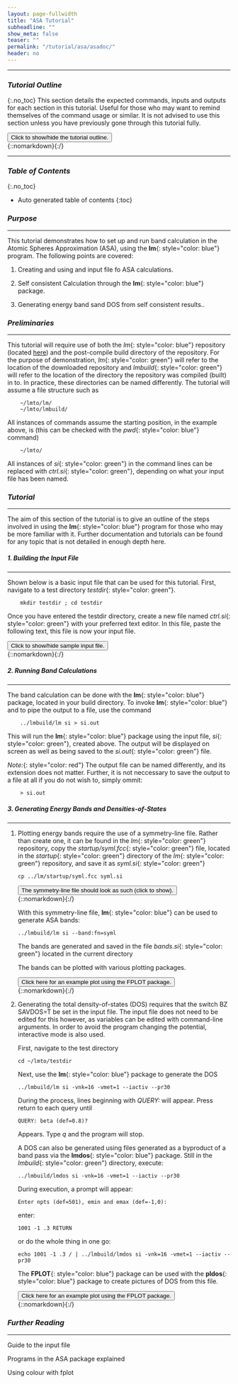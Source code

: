 ```yaml
---
layout: page-fullwidth
title: "ASA Tutorial"
subheadline: ""
show_meta: false
teaser: ""
permalink: "/tutorial/asa/asadoc/"
header: no
---
```

_____________________________________________________________

### _Tutorial Outline_
{:.no_toc}
This section details the expected commands, inputs and outputs for each section in this tutorial. Useful for those who may want to remind themselves of the command usage or similar. It is not advised to use this section unless you have previously gone through this tutorial fully.

<div onclick="elm = document.getElementById('tutOutline'); if(elm.style.display == 'none') elm.style.display = 'block'; else elm.style.display = 'none';"><button type="button" class="button tiny radius">Click to show/hide the tutorial outline.</button></div>
{::nomarkdown}<div style="display:none;margin:0px 25px 0px 25px;"id="tutOutline">{:/}

##### _Running Band Calculations_
{:.no_toc}
_____________________________________________________________

###### _Expected Input_
{:.no_toc}

<div onclick="elm = document.getElementById('sampIn'); if(elm.style.display == 'none') elm.style.display = 'block'; else elm.style.display = 'none';"><button type="button" class="button tiny radius">Click to show/hide sample input file.</button></div>
{::nomarkdown}<div style="display:none;margin:0px 25px 0px 25px;"id="sampIn">{:/}

~~~
VERS    LM:7 ASA:7

HEADER  Si in diamond lattice with empty spheres.

SYMGRP  i*r3(1,1,-1)::(1/4,1/4,1/4) r4x::(1/4,1/4,1/4)
IO      SHOW=F HELP=F VERBOS=31,35 WKP=F
HEADER [ The contents of HEADER reside within the category delimiters,
       ] so this line isn't part of it.
STR     RMAX=3.6
STR     RMAX[3.6]
OPTIONS NSPIN=1 ASA[ADNF=T TWOC=F CCOR=T]
% var a0=.5292 nk=3+1
BZ      NKABC={nk} {nk} {nk}  METAL=F DOSWT=T SAVDOS=F
        BZJOB=0
BZ      NKABC=4 4 4 METAL=F DOSWT=T SAVDOS=F
        BZJOB=0
STRUC   NBAS=4 NCLASS=2 NL=3
        ALAT=5.431/{a0} PLAT= 0 .5 .5   .5 0 .5   .5 .5 0
SITE    ATOM=SI   POS= 0 0 0
        ATOM=SI   POS= .25 .25 .25
        ATOM=ES   POS= .5 .5 .5
        ATOM=ES   POS= .75 .75 .75
SPEC    ATOM=SI   R/W=1  Z=14
ITER    MIX=B2,wc=3,b0 CONVC=1D-5 NIT=10
START
        BEGMOM=T (=T to begin with moments, =F to begin with band-structure)
        CNTROL=T (=T to use following to override disk; =F to ignore following)
          ATOM=SI  P=3.5 3.5 3.5    Q=1 0 0    2 0 0   0 0 0
          ATOM=ES  P=1.5 2.5 3.5    Q=.5 0 0  .5 0 0   0 0 0
~~~

{::nomarkdown}</div>{:/}

###### _Commands_
{:.no_toc}

        lm si > si.out

###### _Expected Output_
{:.no_toc}

<div onclick="elm = document.getElementById('sampOut'); if(elm.style.display == 'none') elm.style.display = 'block'; else elm.style.display = 'none';"><button type="button" class="button tiny radius">Click to show/hide sample output.</button></div>
{::nomarkdown}<div style="display:none;margin:0px 25px 0px 25px;"id="sampOut">{:/}

~~~
-----------------------  START LM (80000K)  -----------------------
 HEADER Example of an ASA input file : Si with empty spheres

 LM:       alat = 10.26266  nbas = 4  nspec = 2  vn 7.00(LM 7.0)  verb 40
 pot:      non-rel, XC:BH
 asa:      no-ccor
 bz:       nonmetal, tetra, invit

                Plat                                  Qlat
   0.000000   0.500000   0.500000       -1.000000   1.000000   1.000000
   0.500000   0.000000   0.500000        1.000000  -1.000000   1.000000
   0.500000   0.500000   0.000000        1.000000   1.000000  -1.000000
  Cell vol= 270.221506

 LATTC:  as= 2.000   tol=1.00E-08   alat=10.26266   awald= 0.309
         r1=  1.853   nkd=  87      q1=  5.557   nkg= 169



 SGROUP: 1 symmetry operations from 0 generators
 SYMLAT: Bravais system is cubic with 48 symmetry operations.
 SYMCRY: crystal invariant under 48 symmetry operations for tol=1e-5
 GROUPG: the following are sufficient to generate the space group:
         i*r3(1,1,-1):(1/4,1/4,1/4) r4x:(1/4,1/4,1/4)
         i*r3(1,1,-1)::(1/4,1/4,1/4) r4x::(1/4,1/4,1/4)
 MKSYM:  found 48 space group operations ... includes inversion



 BZMESH:  10 irreducible QP from 64 ( 4 4 4 )  shift= T T T

 GETZV:  8 valence electrons


ATOM=SI   Z=14  Qc=10  R=2.526526  Qv=0  a=0.025  nr=345
  Pl=  3.88    3.68    3.23   
  Ql=  2.0     2.0     0.0    

  iter     qint         drho          vh0          rho0          vsum     beta
    1   14.000000   1.294E+03       70.0159    0.6965E+02      -28.0339   0.30
   11   14.000000   1.654E-06       99.2087    0.1752E+04      -72.6492   1.00
 sum q=10.00  sum ec=  -314.62026  sum tc=   562.87677  rho(rmax) 0.00002


 sumev=    -0.749510    sumec =  -314.620256   vnucl =    99.208690
 rhovh=  -840.658769    zvnucl= -1388.921665   utot  = -1114.790217
 rhomu=   -52.879115    rhoeps=   -40.052057   dsumec=     0.000000
 ekin=    578.168118    tcore =   562.876765   etot  =  -576.674156

 v_rmax= -0.781612     etot= -576.674156
 thrpv=  0.000000      by l: 0.000000 0.000000 0.000000

PPAR:  SI        nl=3  nsp=1  ves=  0.00000000
 l     e_nu          C        +/-del     1/sqrt(p)      gam         alp
 0 -0.23502598 -0.63377280  0.17180167   3.2839071  0.39686110  0.39686110
 1 -0.13972901  0.32749621  0.13929006   4.4952336  0.09859067  0.09859067
 2 -0.26106325  1.77072559  0.15205563   6.9067924  0.05389837  0.05389837
ATOM=ES   Z=0  Qc=0  R=2.526526  Qv=0  a=0.025  nr=101
  Pl=  1.5     2.5     3.5    
  Ql=  0.0     0.0     0.0    

  iter     qint         drho          vh0          rho0          vsum     beta
    1    0.000000   0.000E+00        0.0000    0.0000E+00        0.0000   0.30
 sum q= 0.00  sum ec=     0.00000  sum tc=     0.00000  rho(rmax) 0.00000


 sumev=     0.000000    sumec =     0.000000   vnucl =     0.000000
 rhovh=     0.000000    zvnucl=     0.000000   utot  =     0.000000
 rhomu=     0.000000    rhoeps=     0.000000   dsumec=     0.000000
 ekin=      0.000000    tcore =     0.000000   etot  =     0.000000

 v_rmax= 0.000000      etot= 0.000000
 thrpv=  0.000000      by l: 0.000000 0.000000 0.000000

PPAR:  ES        nl=3  nsp=1  ves=  0.00000000
 l     e_nu          C        +/-del     1/sqrt(p)      gam         alp
 0  0.00000000  0.39164524  0.16318543   3.5894417  0.41666679  0.41666679
 1  0.67879277  1.56973836  0.17051064   5.8131934  0.10804853  0.10804853
 2  1.74980752  3.21787505  0.17686988   8.1206815  0.05381162  0.05381162



 Class        Qtot       Qbak       Vmad     Vh(Rmax)    V(Rmax)
 SI         0.000000   0.000000   0.000000   0.000000  -0.781612
 ES         0.000000   0.000000   0.000000   0.000000   0.000000
 Sum Q=0.000000  Emad=0.000000(0.000000)  Vmtz=-0.390806
 LM: it 0 of 7  ehk0=-1153.348312  pv=0  mmom=0  seref=0
 cpudel    ...   Time this iter:  time(s):  0.622    total:  0.622s

 Makidx:  hamiltonian dimensions Low, Int, High, Negl: 36 0 0 0
 kappa   Low   Int   High  L+I  L+I+H  Neglected
   -      36     0     0    36    36       0



 --- BNDASA : band pass (KKR-qout) ---
 subzi : nonmetal

 SECMAT : Combined Correction switched off
 SECMAT:  kpt 1 of 10, k=  0.12500  0.12500  0.12500
 -0.6575  0.0614  0.1465  0.1465  0.4046  0.4335  0.4335  0.5983  0.8312
  0.8312  0.9630  1.0922  1.2435  1.2435  1.5694  1.8434  1.8434  1.8442
  2.3320  2.3320  2.4308  2.4510  2.4510  3.1550  3.2716  3.2716  3.5809
  3.5809  3.8471  3.8809  3.8809  4.3119  4.3119  4.8949  5.0204  5.0204
 nev, nevmx, ldim=  4  4  36  ev(nev) = 0.14647  efmax = 2
 SECMAT:  kpt 2 of 10, k=  -0.12500  0.37500  0.37500
 -0.5816 -0.1486  0.0216  0.1172  0.4237  0.4941  0.4969  0.7190  0.7405
 SECMAT:  kpt 3 of 10, k=  -0.37500  0.62500  0.62500
 -0.4986 -0.2951  0.0225  0.0691  0.3834  0.4816  0.5330  0.7810  0.9097
 SECMAT:  kpt 4 of 10, k=  -0.62500  0.87500  0.87500
 -0.6183 -0.0521  0.0847  0.0893  0.3722  0.4958  0.5401  0.5975  0.8259
 SECMAT:  kpt 5 of 10, k=  0.12500  0.12500  0.62500
 -0.5423 -0.1744 -0.0013  0.0282  0.3168  0.4459  0.6583  0.6823  1.0422
 SECMAT:  kpt 6 of 10, k=  -0.12500  0.37500  0.87500
 -0.4235 -0.3132 -0.0939 -0.0195  0.3954  0.5249  0.6298  0.7863  0.8369
 SECMAT:  kpt 7 of 10, k=  -0.37500  0.62500  1.12500
 -0.5122 -0.2351 -0.0455  0.0470  0.4298  0.4866  0.6071  0.6546  0.9325
 SECMAT:  kpt 8 of 10, k=  0.12500  0.12500  1.12500
 -0.4351 -0.3061 -0.0514 -0.0024  0.2866  0.3636  0.8314  0.8402  0.9970
 SECMAT:  kpt 9 of 10, k=  0.37500  0.37500  0.37500
 -0.5500 -0.2389  0.0981  0.0981  0.3448  0.4824  0.4824  0.8423  0.9010
 SECMAT:  kpt 10 of 10, k=  0.12500  0.62500  0.62500
 -0.4625 -0.2909 -0.0906  0.0489  0.3644  0.6004  0.6391  0.7513  0.8276



 BZWTS : --- Non-metal sampling ---
 Fermi energy: 0.146467;  8 electrons;  Sum occ. bands: -1.417542
 VBmax = 0.146467  CBmin = 0.286584  gap = 0.140117 Ry = 1.90560 eV

 Saved Fermi level to weights file ... ef = 0.146467
 Sum Q=0.000000  Emad=0.109226(-0.673494)  Vmtz=-0.390806

 CLASS L    Q0         Q1         Q2         EB         POLD       PNU
   1   0  1.188849  -0.189964   0.061847
          1.188849   0.000000   0.031493  -0.159788   3.880000   3.839476
   1   1  1.907487   0.169038   0.059078
          1.907487   0.000000   0.044098   0.088618   3.680000   3.724829
   1   2  0.200534   0.039963   0.014467
          0.200534   0.000000   0.006503   0.199283   3.230000   3.271440
   2   0  0.263069  -0.063632   0.028858
          0.263069   0.000000   0.013466  -0.241884   1.500000   1.361023
   2   1  0.306621  -0.260522   0.235762
          0.306621   0.000000   0.014409  -0.849654   2.500000   2.222022
   2   2  0.133439  -0.246985   0.462171
          0.133439   0.000000   0.005020  -1.850924   3.500000   3.145933



 mixing: mode=A  beta=.8
 PQMIX:  read 0 iter from file mixm.  RMS DQ=2.16e-1
 AMIX: nmix=0 mmix=8  nelts=24  beta=0.8  tm=10  rmsdel=2.16e-1

 GETZV:  8 valence electrons


ATOM=SI   Z=14  Qc=10  R=2.526526  Qv=-0.562503  a=0.025  nr=345
   l        pl           q0           q1           q2      id       dl
   0    3.8475811    1.3510791    0.0000000    0.0251946   0   -1.9262810
   1    3.7158631    1.9259900    0.0000000    0.0352782   0   -0.8056126
   2    3.2631519    0.1604276    0.0000000    0.0052027   0    0.9205994

  iter     qint         drho          vh0          rho0          vsum     beta
    1   13.437497   6.480E+00       98.7259    0.1747E+04      -80.8326   0.30
    8   13.437497   4.354E-06       98.8611    0.1748E+04      -80.1365   1.00
 sum q=10.00  sum ec=  -317.33844  sum tc=   563.65931  rho(rmax) 0.00002


 sumev=    -0.930998    sumec =  -317.338436   vnucl =    98.861120
 rhovh=  -842.233783    zvnucl= -1384.055673   utot  = -1113.144728
 rhomu=   -52.099494    rhoeps=   -39.455809   dsumec=     0.000000
 ekin=    576.063843    tcore =   563.659310   etot  =  -576.536694

 v_rmax= -0.769198     etot= -576.536694
 thrpv=  1.174811      by l: 0.827224 0.510827 -0.163240

PPAR:  SI        nl=3  nsp=1  ves= -0.06213733
 l     e_nu          C        +/-del     1/sqrt(p)      gam         alp
 0 -0.52365500 -0.77762895  0.16205418   3.3518534  0.40171822  0.40171822
 1 -0.20953846  0.17315204  0.13323458   4.2363146  0.09619468  0.09619468
 2 -0.20898432  1.57023790  0.14075532   6.2560691  0.05157922  0.05157922
ATOM=ES   Z=0  Qc=0  R=2.526526  Qv=0.562503  a=0.025  nr=101
   l        pl           q0           q1           q2      id       dl
   0    1.3888187    0.2104550    0.0000000    0.0107731   0    0.3642198
   1    2.2776178    0.2452972    0.0000000    0.0115270   0    0.8399567
   2    3.2167461    0.1067512    0.0000000    0.0040161   0    1.2342669

  iter     qint         drho          vh0          rho0          vsum     beta
    1    0.562503   3.170E-01        0.1423    0.2573E-02        4.7528   0.30
    4    0.562503   2.895E-05        0.1352    0.2132E-02        4.6366   1.00
 sum q= 0.00  sum ec=     0.00000  sum tc=     0.00000  rho(rmax) 0.00000


 sumev=    -0.178402    sumec =     0.000000   vnucl =     0.135204
 rhovh=     0.031171    zvnucl=     0.000000   utot  =     0.015586
 rhomu=    -0.283683    rhoeps=    -0.218947   dsumec=     0.000000
 ekin=      0.074110    tcore =     0.000000   etot  =    -0.129252

 v_rmax= -0.558858     etot= -0.129252
 thrpv=  0.094828      by l: -0.078453 0.032230 0.141051

PPAR:  ES        nl=3  nsp=1  ves=  0.06213733
 l     e_nu          C        +/-del     1/sqrt(p)      gam         alp
 0 -0.54931447  0.06764268  0.18026647   4.2775985  0.42567702  0.42567702
 1 -0.27075651  1.27714910  0.19440128   7.3560283  0.11619785  0.11619785
 2  0.36133205  2.99573713  0.20789117  10.6571582  0.06083008  0.06083008

 Class        Qtot       Qbak       Vmad     Vh(Rmax)    V(Rmax)
 SI        -0.562503   0.000000   0.383141  -0.062137  -0.831335
 ES         0.562503   0.000000  -0.383141   0.062137  -0.496721
 Sum Q=0.000000  Emad=0.069905(-0.431036)  Vmtz=-0.664028


 SV:   1 2.159D-01 0.8000 3.015E-01   -1153.58509514 0.000000 L

   it  1  of  7    ehf=       0.000000   ehk=   -1153.585095
                rms dq=  0.215878        tol= 0.000100   more=T
i ehk=-1153.5850951
 cpudel    ...   Time this iter:  time(s):  0.128    total:  0.750s

 Makidx:  hamiltonian dimensions Low, Int, High, Negl: 36 0 0 0
 kappa   Low   Int   High  L+I  L+I+H  Neglected
   -      36     0     0    36    36       0

 --- BNDASA : band pass (KKR-qout) ---
 subzi : nonmetal

 SECMAT : Combined Correction switched off
 SECMAT:  kpt 1 of 10, k=  0.12500  0.12500  0.12500
 -0.8583 -0.1161 -0.0185 -0.0185  0.1864  0.2155  0.2155  0.4029  0.5968
  0.5968  0.7077  0.8179  0.9928  0.9928  1.3710  1.5548  1.5548  1.5644
  2.0897  2.0897  2.1756  2.2116  2.2116  2.9239  3.0352  3.0352  3.2596
  3.2596  3.5459  3.5775  3.5775  4.1184  4.1184  4.7129  4.8457  4.8457
 nev, nevmx, ldim=  4  4  36  ev(nev) = -0.01854  efmax = 2
 SECMAT:  kpt 2 of 10, k=  -0.12500  0.37500  0.37500
 -0.7797 -0.3386 -0.1713 -0.0515  0.2083  0.2695  0.2843  0.4942  0.4992
 SECMAT:  kpt 3 of 10, k=  -0.37500  0.62500  0.62500
 -0.6904 -0.4974 -0.1663 -0.1098  0.1589  0.2609  0.3077  0.5549  0.6724
 SECMAT:  kpt 4 of 10, k=  -0.62500  0.87500  0.87500
 -0.8180 -0.2345 -0.0949 -0.0895  0.1471  0.2862  0.3355  0.3602  0.6169
 SECMAT:  kpt 5 of 10, k=  0.12500  0.12500  0.62500
 -0.7394 -0.3565 -0.1972 -0.1579  0.0795  0.2018  0.4567  0.4788  0.8315
 SECMAT:  kpt 6 of 10, k=  -0.12500  0.37500  0.87500
 -0.6132 -0.5010 -0.3054 -0.2189  0.1628  0.3043  0.4091  0.5690  0.6314
 SECMAT:  kpt 7 of 10, k=  -0.37500  0.62500  1.12500
 -0.7069 -0.4255 -0.2472 -0.1397  0.2044  0.2646  0.3785  0.4480  0.7084
 SECMAT:  kpt 8 of 10, k=  0.12500  0.12500  1.12500
 -0.6278 -0.4928 -0.2548 -0.1909  0.0390  0.1262  0.6273  0.6313  0.7869
 SECMAT:  kpt 9 of 10, k=  0.37500  0.37500  0.37500
 -0.7459 -0.4383 -0.0749 -0.0749  0.1265  0.2545  0.2545  0.5887  0.6726
 SECMAT:  kpt 10 of 10, k=  0.12500  0.62500  0.62500
 -0.6532 -0.4843 -0.2992 -0.1333  0.1233  0.3993  0.4173  0.5311  0.6088

 BZWTS : --- Non-metal sampling ---
 Fermi energy: -0.018543;  8 electrons;  Sum occ. bands: -2.948759
 VBmax = -0.018543  CBmin = 0.038996  gap = 0.057539 Ry = 0.78253 eV

 Saved Fermi level to weights file ... ef = -0.018543
 Sum Q=0.000000  Emad=0.155955(-0.961623)  Vmtz=-0.664028



 LM: ehf=-1153.6346575  ehk=-1153.6129303  sumev=-2.9487595  delsev=-0.3726709

 CLASS L    Q0         Q1         Q2         EB         POLD       PNU
   1   0  1.170054  -0.066142   0.038573
          1.170054   0.000000   0.034834  -0.056529   3.847581   3.830095
   1   1  1.814474  -0.059721   0.048435
          1.814474   0.000000   0.046469  -0.032914   3.715863   3.698926
   1   2  0.175295  -0.006625   0.006216
          0.175295   0.000000   0.005966  -0.037796   3.263152   3.254543
   2   0  0.330302   0.037504   0.020676
          0.330302   0.000000   0.016417   0.113545   1.388819   1.450646
   2   1  0.368228  -0.029470   0.019483
          0.368228   0.000000   0.017124  -0.080031   2.277618   2.259306
   2   2  0.141648  -0.090427   0.063078
          0.141648   0.000000   0.005350  -0.638392   3.216746   3.156384

 mixing: mode=A  beta=.8
 PQMIX:  read 1 iter from file mixm.  RMS DQ=5.95e-2  last it=2.16e-1
 AMIX: nmix=1 mmix=8  nelts=24  beta=0.8  tm=10  rmsdel=5.95e-2
   tj:-0.23991

 GETZV:  8 valence electrons
ATOM=SI   Z=14  Qc=10  R=2.526526  Qv=-0.837936  a=0.025  nr=345
   l        pl           q0           q1           q2      id       dl
   0    3.8302365    1.1715145    0.0000000    0.0347558   0   -1.6937781
   1    3.6990624    1.8153742    0.0000000    0.0463788   0   -0.7220516
   2    3.2546126    0.1751748    0.0000000    0.0059597   0    0.9714299

  iter     qint         drho          vh0          rho0          vsum     beta
    1   13.162064   2.921E+00       98.6490    0.1747E+04      -83.9366   0.30
    8   13.162064   1.265E-06       98.7101    0.1747E+04      -83.6274   1.00
 sum q=10.00  sum ec=  -318.58311  sum tc=   564.01676  rho(rmax) 0.00002


 sumev=    -1.079402    sumec =  -318.583112   vnucl =    98.710106
 rhovh=  -843.020359    zvnucl= -1381.941488   utot  = -1112.480924
 rhomu=   -51.737739    rhoeps=   -39.178984   dsumec=     0.000000
 ekin=    575.095584    tcore =   564.016764   etot  =  -576.564324

 v_rmax= -0.760045     etot= -576.564324
 thrpv=  0.309649      by l: 0.396851 0.127162 -0.214364

PPAR:  SI        nl=3  nsp=1  ves= -0.09256323
 l     e_nu          C        +/-del     1/sqrt(p)      gam         alp
 0 -0.65182820 -0.84550295  0.15825256   3.3777134  0.40358604  0.40358604
 1 -0.30644162  0.10324313  0.13153495   4.2237907  0.09647863  0.09647863
 2 -0.29776260  1.50495121  0.13979945   6.2321726  0.05165035  0.05165035
ATOM=ES   Z=0  Qc=0  R=2.526526  Qv=0.837936  a=0.025  nr=101
   l        pl           q0           q1           q2      id       dl
   0    1.4501473    0.3293346    0.0000000    0.0163716   0    0.1579100
   1    2.2594536    0.3672356    0.0000000    0.0170792   0    0.9422978
   2    3.1568707    0.1413662    0.0000000    0.0053397   0    1.8621255

  iter     qint         drho          vh0          rho0          vsum     beta
    1    0.837936   1.244E-01        0.2077    0.3834E-02        6.9613   0.30
    4    0.837936   1.519E-05        0.2050    0.3678E-02        6.9155   1.00
 sum q= 0.00  sum ec=     0.00000  sum tc=     0.00000  rho(rmax) 0.00000


 sumev=    -0.392846    sumec =     0.000000   vnucl =     0.205029
 rhovh=     0.069095    zvnucl=     0.000000   utot  =     0.034548
 rhomu=    -0.475692    rhoeps=    -0.366862   dsumec=     0.000000
 ekin=      0.013751    tcore =     0.000000   etot  =    -0.318563

 v_rmax= -0.633614     etot= -0.318563
 thrpv=  0.013452      by l: -0.014143 0.019454 0.008140

PPAR:  ES        nl=3  nsp=1  ves=  0.09256323
 l     e_nu          C        +/-del     1/sqrt(p)      gam         alp
 0 -0.43629506  0.06895925  0.17917164   4.0973252  0.42280506  0.42280506
 1 -0.35857569  1.29245057  0.19899941   7.6309380  0.11726258  0.11726258
 2 -0.28235144  3.12755066  0.22811383  12.3677123  0.06406232  0.06406232

 Class        Qtot       Qbak       Vmad     Vh(Rmax)    V(Rmax)
 SI        -0.837936   0.000000   0.570748  -0.092563  -0.852609
 ES         0.837936   0.000000  -0.570748   0.092563  -0.541051
 Sum Q=0.000000  Emad=0.155124(-0.956501)  Vmtz=-0.696830
 SV:   2 5.947D-02 0.8000 1.095E-01   -1153.61293031 0.000000 A -0.240

   it  2  of  7    ehf=   -1153.634658   ehk=   -1153.612930
 From last iter    ehf=       0.000000   ehk=   -1153.585095
 diffe(q)=********** (0.059467)    tol= 0.000000 (0.000100)   more=T
i ehf=-1153.6346575 ehk=-1153.6129303
 cpudel    ...   Time this iter:  time(s):  0.128    total:  0.878s

 Makidx:  hamiltonian dimensions Low, Int, High, Negl: 36 0 0 0
 kappa   Low   Int   High  L+I  L+I+H  Neglected
   -      36     0     0    36    36       0

 --- BNDASA : band pass (KKR-qout) ---
 subzi : nonmetal

 SECMAT : Combined Correction switched off
 SECMAT:  kpt 1 of 10, k=  0.12500  0.12500  0.12500
 -0.9106 -0.1747 -0.0786 -0.0786  0.1341  0.1653  0.1653  0.3279  0.5591
  0.5591  0.6871  0.7959  0.9553  0.9553  1.3553  1.5243  1.5243  1.5382
  2.0151  2.0151  2.1062  2.1332  2.1332  2.8968  3.0043  3.0043  3.2610
  3.2610  3.5297  3.5701  3.5701  4.2478  4.2478  4.7887  4.9332  4.9332
 nev, nevmx, ldim=  4  4  36  ev(nev) = -0.07859  efmax = 2
 SECMAT:  kpt 2 of 10, k=  -0.12500  0.37500  0.37500
 -0.8338 -0.3946 -0.2232 -0.1116  0.1550  0.2218  0.2379  0.4478  0.4647
 SECMAT:  kpt 3 of 10, k=  -0.37500  0.62500  0.62500
 -0.7485 -0.5473 -0.2207 -0.1667  0.1136  0.2144  0.2628  0.5120  0.6394
 SECMAT:  kpt 4 of 10, k=  -0.62500  0.87500  0.87500
 -0.8711 -0.2935 -0.1508 -0.1467  0.1031  0.2287  0.2816  0.3235  0.5521
 SECMAT:  kpt 5 of 10, k=  0.12500  0.12500  0.62500
 -0.7941 -0.4182 -0.2474 -0.2119  0.0425  0.1685  0.3996  0.4244  0.7650
 SECMAT:  kpt 6 of 10, k=  -0.12500  0.37500  0.87500
 -0.6725 -0.5607 -0.3483 -0.2670  0.1249  0.2653  0.3574  0.5185  0.5761
 SECMAT:  kpt 7 of 10, k=  -0.37500  0.62500  1.12500
 -0.7631 -0.4823 -0.2957 -0.1932  0.1622  0.2197  0.3345  0.3958  0.6624
 SECMAT:  kpt 8 of 10, k=  0.12500  0.12500  1.12500
 -0.6853 -0.5534 -0.3012 -0.2442  0.0076  0.0907  0.5708  0.5761  0.7322
 SECMAT:  kpt 9 of 10, k=  0.37500  0.37500  0.37500
 -0.8014 -0.4895 -0.1338 -0.1338  0.0734  0.2105  0.2105  0.5657  0.6315
 SECMAT:  kpt 10 of 10, k=  0.12500  0.62500  0.62500
 -0.7119 -0.5398 -0.3444 -0.1890  0.0872  0.3533  0.3685  0.4795  0.5554

 BZWTS : --- Non-metal sampling ---
 Fermi energy: -0.078589;  8 electrons;  Sum occ. bands: -3.384104
 VBmax = -0.078589  CBmin = 0.007627  gap = 0.086216 Ry = 1.17254 eV

 Saved Fermi level to weights file ... ef = -0.078589
 Sum Q=0.000000  Emad=0.133827(-0.825179)  Vmtz=-0.696830

 LM: ehf=-1153.6200009  ehk=-1153.6187713  sumev=-3.3841039  delsev=-0.0093505

 CLASS L    Q0         Q1         Q2         EB         POLD       PNU
   1   0  1.195872   0.015498   0.034503
          1.195872   0.000000   0.034302   0.012960   3.830236   3.834507
   1   1  1.850082   0.022829   0.046272
          1.850082   0.000000   0.045990   0.012340   3.699062   3.705607
   1   2  0.175753  -0.001109   0.006099
          0.175753   0.000000   0.006092  -0.006312   3.254613   3.253217
   2   0  0.298406  -0.014631   0.016010
          0.298406   0.000000   0.015292  -0.049032   1.450147   1.422435
   2   1  0.342675  -0.016650   0.017172
          0.342675   0.000000   0.016363  -0.048588   2.259454   2.249492
   2   2  0.137211  -0.007401   0.005700
          0.137211   0.000000   0.005301  -0.053937   3.156871   3.153396

 mixing: mode=A  beta=.8
 PQMIX:  read 2 iter from file mixm.  RMS DQ=1.34e-2  last it=5.95e-2
 AMIX: nmix=2 mmix=8  nelts=24  beta=0.8  tm=10  rmsdel=1.34e-2
   tj: 0.26789  -0.03887

 GETZV:  8 valence electrons
ATOM=SI   Z=14  Qc=10  R=2.526526  Qv=-0.797578  a=0.025  nr=345
   l        pl           q0           q1           q2      id       dl
   0    3.8330951    1.1888658    0.0000000    0.0343518   0   -1.7290604
   1    3.7033170    1.8382157    0.0000000    0.0459954   0   -0.7425859
   2    3.2538625    0.1753404    0.0000000    0.0060314   0    0.9760210

  iter     qint         drho          vh0          rho0          vsum     beta
    1   13.202422   4.362E-01       98.7408    0.1747E+04      -83.0754   0.30
    7   13.202422   1.614E-06       98.7317    0.1747E+04      -83.1213   1.00
 sum q=10.00  sum ec=  -318.40203  sum tc=   563.96351  rho(rmax) 0.00002


 sumev=    -1.053096    sumec =  -318.402031   vnucl =    98.731671
 rhovh=  -842.902569    zvnucl= -1382.243397   utot  = -1112.572983
 rhomu=   -51.790137    rhoeps=   -39.219085   dsumec=     0.000000
 ekin=    575.237579    tcore =   563.963508   etot  =  -576.554489

 v_rmax= -0.761563     etot= -576.554489
 thrpv=  0.438548      by l: 0.452765 0.198605 -0.212822

PPAR:  SI        nl=3  nsp=1  ves= -0.08810502
 l     e_nu          C        +/-del     1/sqrt(p)      gam         alp
 0 -0.63273296 -0.83566213  0.15879536   3.3732338  0.40329725  0.40329725
 1 -0.28913996  0.11326570  0.13172329   4.2202466  0.09636503  0.09636503
 2 -0.29376430  1.51659617  0.14028310   6.2572133  0.05173532  0.05173532
ATOM=ES   Z=0  Qc=0  R=2.526526  Qv=0.797578  a=0.025  nr=101
   l        pl           q0           q1           q2      id       dl
   0    1.4322596    0.3087172    0.0000000    0.0156333   0    0.2160847
   1    2.2535446    0.3505064    0.0000000    0.0165652   0    0.9779727
   2    3.1555037    0.1383545    0.0000000    0.0052988   0    1.8814663

  iter     qint         drho          vh0          rho0          vsum     beta
    1    0.797578   1.091E-02        0.1916    0.3319E-02        6.5162   0.30
    4    0.797578   1.122E-06        0.1919    0.3333E-02        6.5202   1.00
 sum q= 0.00  sum ec=     0.00000  sum tc=     0.00000  rho(rmax) 0.00000


 sumev=    -0.392917    sumec =     0.000000   vnucl =     0.191871
 rhovh=     0.061609    zvnucl=     0.000000   utot  =     0.030805
 rhomu=    -0.446871    rhoeps=    -0.344664   dsumec=     0.000000
 ekin=     -0.007655    tcore =     0.000000   etot  =    -0.321515

 v_rmax= -0.627143     etot= -0.321515
 thrpv=  -0.039359     by l: -0.035628 -0.004879 0.001148

PPAR:  ES        nl=3  nsp=1  ves=  0.08810502
 l     e_nu          C        +/-del     1/sqrt(p)      gam         alp
 0 -0.46904499  0.06825768  0.17993410   4.1589456  0.42372922  0.42372922
 1 -0.38763086  1.29462890  0.19979015   7.6928647  0.11753056  0.11753056
 2 -0.30340064  3.13078195  0.22862825  12.4155388  0.06414658  0.06414658

 Class        Qtot       Qbak       Vmad     Vh(Rmax)    V(Rmax)
 SI        -0.797578   0.000000   0.543258  -0.088105  -0.849668
 ES         0.797578   0.000000  -0.543258   0.088105  -0.539038
 Sum Q=0.000000  Emad=0.140541(-0.866582)  Vmtz=-0.694353
 SV:   3 1.342D-02 0.8000 1.568E-02   -1153.61877134 0.000000 A 0.268 -0.0389

   it  3  of  7    ehf=   -1153.620001   ehk=   -1153.618771
 From last iter    ehf=   -1153.634658   ehk=   -1153.612930
 diffe(q)=  0.014657 (0.013416)    tol= 0.000000 (0.000100)   more=T
i ehf=-1153.6200009 ehk=-1153.6187713
 cpudel    ...   Time this iter:  time(s):  0.126    total:  1.00s

 Makidx:  hamiltonian dimensions Low, Int, High, Negl: 36 0 0 0
 kappa   Low   Int   High  L+I  L+I+H  Neglected
   -      36     0     0    36    36       0

 --- BNDASA : band pass (KKR-qout) ---
 subzi : nonmetal

 SECMAT : Combined Correction switched off
 SECMAT:  kpt 1 of 10, k=  0.12500  0.12500  0.12500
 -0.9034 -0.1664 -0.0701 -0.0701  0.1413  0.1721  0.1721  0.3387  0.5641
  0.5641  0.6901  0.7989  0.9606  0.9606  1.3600  1.5291  1.5291  1.5427
  2.0268  2.0268  2.1170  2.1461  2.1461  2.9059  3.0143  3.0143  3.2673
  3.2673  3.5355  3.5757  3.5757  4.2499  4.2499  4.7940  4.9382  4.9382
 nev, nevmx, ldim=  4  4  36  ev(nev) = -0.07006  efmax = 2
 SECMAT:  kpt 2 of 10, k=  -0.12500  0.37500  0.37500
 -0.8263 -0.3867 -0.2160 -0.1031  0.1624  0.2282  0.2443  0.4544  0.4692
 SECMAT:  kpt 3 of 10, k=  -0.37500  0.62500  0.62500
 -0.7404 -0.5403 -0.2132 -0.1588  0.1199  0.2206  0.2688  0.5180  0.6441
 SECMAT:  kpt 4 of 10, k=  -0.62500  0.87500  0.87500
 -0.8637 -0.2851 -0.1430 -0.1387  0.1090  0.2367  0.2891  0.3286  0.5611
 SECMAT:  kpt 5 of 10, k=  0.12500  0.12500  0.62500
 -0.7865 -0.4095 -0.2405 -0.2044  0.0473  0.1728  0.4076  0.4320  0.7747
 SECMAT:  kpt 6 of 10, k=  -0.12500  0.37500  0.87500
 -0.6642 -0.5523 -0.3425 -0.2603  0.1299  0.2706  0.3645  0.5256  0.5839
 SECMAT:  kpt 7 of 10, k=  -0.37500  0.62500  1.12500
 -0.7553 -0.4743 -0.2891 -0.1857  0.1680  0.2259  0.3404  0.4031  0.6689
 SECMAT:  kpt 8 of 10, k=  0.12500  0.12500  1.12500
 -0.6772 -0.5448 -0.2948 -0.2368  0.0116  0.0953  0.5788  0.5839  0.7400
 SECMAT:  kpt 9 of 10, k=  0.37500  0.37500  0.37500
 -0.7937 -0.4824 -0.1255 -0.1255  0.0808  0.2164  0.2164  0.5692  0.6370
 SECMAT:  kpt 10 of 10, k=  0.12500  0.62500  0.62500
 -0.7037 -0.5320 -0.3382 -0.1812  0.0919  0.3598  0.3752  0.4866  0.5629

 BZWTS : --- Non-metal sampling ---
 Fermi energy: -0.070063;  8 electrons;  Sum occ. bands: -3.323451
 VBmax = -0.070063  CBmin = 0.011605  gap = 0.081668 Ry = 1.11068 eV

 Saved Fermi level to weights file ... ef = -0.070063
 Sum Q=0.000000  Emad=0.137167(-0.845776)  Vmtz=-0.694353

 LM: ehf=-1153.6191355  ehk=-1153.6191034  sumev=-3.3234514  delsev=-0.0076692

 CLASS L    Q0         Q1         Q2         EB         POLD       PNU
   1   0  1.191865   0.002473   0.034397
          1.191865   0.000000   0.034391   0.002075   3.833095   3.833772
   1   1  1.844627   0.004028   0.046077
          1.844627   0.000000   0.046068   0.002184   3.703317   3.704467
   1   2  0.175562  -0.000400   0.006070
          0.175562   0.000000   0.006070  -0.002279   3.253862   3.253360
   2   0  0.303236  -0.002855   0.015492
          0.303236   0.000000   0.015465  -0.009417   1.432260   1.427016
   2   1  0.346763  -0.004028   0.016536
          0.346763   0.000000   0.016489  -0.011615   2.253545   2.251199
   2   2  0.137946  -0.003382   0.005394
          0.137946   0.000000   0.005311  -0.024515   3.155504   3.153933

 mixing: mode=A  beta=.8
 PQMIX:  read 3 iter from file mixm.  RMS DQ=2.34e-3  last it=1.34e-2
 AMIX: nmix=2 mmix=8  nelts=24  beta=0.8  tm=10  rmsdel=2.34e-3
   tj:-0.29126  -0.01708

 GETZV:  8 valence electrons
ATOM=SI   Z=14  Qc=10  R=2.526526  Qv=-0.78986  a=0.025  nr=345
   l        pl           q0           q1           q2      id       dl
   0    3.8336329    1.1910863    0.0000000    0.0344062   0   -1.7358220
   1    3.7042524    1.8435168    0.0000000    0.0460805   0   -0.7471551
   2    3.2534023    0.1755372    0.0000000    0.0060651   0    0.9788483

  iter     qint         drho          vh0          rho0          vsum     beta
    1   13.210140   8.382E-02       98.7375    0.1747E+04      -83.0168   0.30
    6   13.210140   4.825E-05       98.7357    0.1747E+04      -83.0256   1.00
 sum q=10.00  sum ec=  -318.36772  sum tc=   563.95324  rho(rmax) 0.00002


 sumev=    -1.047415    sumec =  -318.367717   vnucl =    98.735713
 rhovh=  -842.879558    zvnucl= -1382.299979   utot  = -1112.589769
 rhomu=   -51.800153    rhoeps=   -39.226751   dsumec=     0.000000
 ekin=    575.264579    tcore =   563.953239   etot  =  -576.551941

 v_rmax= -0.761880     etot= -576.551941
 thrpv=  0.463857      by l: 0.463233 0.213922 -0.213298

PPAR:  SI        nl=3  nsp=1  ves= -0.08725241
 l     e_nu          C        +/-del     1/sqrt(p)      gam         alp
 0 -0.62909999 -0.83379677  0.15889987   3.3723776  0.40324184  0.40324184
 1 -0.28559936  0.11516126  0.13175506   4.2191570  0.09633773  0.09633773
 2 -0.29445787  1.51916920  0.14043158   6.2655096  0.05176698  0.05176698
ATOM=ES   Z=0  Qc=0  R=2.526526  Qv=0.78986  a=0.025  nr=101
   l        pl           q0           q1           q2      id       dl
   0    1.4279159    0.3042229    0.0000000    0.0154994   0    0.2304113
   1    2.2515287    0.3475557    0.0000000    0.0165128   0    0.9904406
   2    3.1540495    0.1380811    0.0000000    0.0053120   0    1.9023868

  iter     qint         drho          vh0          rho0          vsum     beta
    1    0.789860   1.320E-03        0.1890    0.3254E-02        6.4367   0.30
    3    0.789860   3.685E-05        0.1890    0.3256E-02        6.4372   1.00
 sum q= 0.00  sum ec=     0.00000  sum tc=     0.00000  rho(rmax) 0.00000


 sumev=    -0.397391    sumec =     0.000000   vnucl =     0.189022
 rhovh=     0.060107    zvnucl=     0.000000   utot  =     0.030053
 rhomu=    -0.441496    rhoeps=    -0.340524   dsumec=     0.000000
 ekin=     -0.016002    tcore =     0.000000   etot  =    -0.326472

 v_rmax= -0.626326     etot= -0.326472
 thrpv=  -0.057950     by l: -0.040187 -0.012254 -0.005509

PPAR:  ES        nl=3  nsp=1  ves=  0.08725241
 l     e_nu          C        +/-del     1/sqrt(p)      gam         alp
 0 -0.47714894  0.06825504  0.18016355   4.1752400  0.42396301  0.42396301
 1 -0.39781963  1.29572539  0.20011134   7.7165207  0.11762883  0.11762883
 2 -0.32625550  3.13571417  0.22930998  12.4754636  0.06424626  0.06424626

 Class        Qtot       Qbak       Vmad     Vh(Rmax)    V(Rmax)
 SI        -0.789860   0.000000   0.538001  -0.087252  -0.849133
 ES         0.789860   0.000000  -0.538001   0.087252  -0.539073
 Sum Q=0.000000  Emad=0.137834(-0.849891)  Vmtz=-0.694103
 SV:   4 2.344D-03 0.8000 3.151E-03   -1153.61910342 0.000000 A -0.291 -0.0171

   it  4  of  7    ehf=   -1153.619135   ehk=   -1153.619103
 From last iter    ehf=   -1153.620001   ehk=   -1153.618771
 diffe(q)=  0.000865 (0.002344)    tol= 0.000000 (0.000100)   more=T
i ehf=-1153.6191355 ehk=-1153.6191034
 cpudel    ...   Time this iter:  time(s):  0.124    total:  1.13s

 Makidx:  hamiltonian dimensions Low, Int, High, Negl: 36 0 0 0
 kappa   Low   Int   High  L+I  L+I+H  Neglected
   -      36     0     0    36    36       0

 --- BNDASA : band pass (KKR-qout) ---
 subzi : nonmetal

 SECMAT : Combined Correction switched off
 SECMAT:  kpt 1 of 10, k=  0.12500  0.12500  0.12500
 -0.9021 -0.1649 -0.0685 -0.0685  0.1427  0.1733  0.1733  0.3407  0.5650
  0.5650  0.6908  0.7995  0.9617  0.9617  1.3613  1.5302  1.5302  1.5438
  2.0292  2.0292  2.1192  2.1488  2.1488  2.9084  3.0170  3.0170  3.2699
  3.2699  3.5374  3.5777  3.5777  4.2542  4.2542  4.7977  4.9421  4.9421
 nev, nevmx, ldim=  4  4  36  ev(nev) = -0.06846  efmax = 2
 SECMAT:  kpt 2 of 10, k=  -0.12500  0.37500  0.37500
 -0.8249 -0.3852 -0.2147 -0.1015  0.1638  0.2294  0.2455  0.4557  0.4700
 SECMAT:  kpt 3 of 10, k=  -0.37500  0.62500  0.62500
 -0.7389 -0.5390 -0.2118 -0.1573  0.1211  0.2218  0.2700  0.5191  0.6450
 SECMAT:  kpt 4 of 10, k=  -0.62500  0.87500  0.87500
 -0.8623 -0.2836 -0.1415 -0.1372  0.1101  0.2382  0.2905  0.3295  0.5628
 SECMAT:  kpt 5 of 10, k=  0.12500  0.12500  0.62500
 -0.7851 -0.4079 -0.2392 -0.2030  0.0482  0.1736  0.4092  0.4334  0.7765
 SECMAT:  kpt 6 of 10, k=  -0.12500  0.37500  0.87500
 -0.6627 -0.5507 -0.3415 -0.2591  0.1309  0.2716  0.3659  0.5270  0.5853
 SECMAT:  kpt 7 of 10, k=  -0.37500  0.62500  1.12500
 -0.7538 -0.4728 -0.2879 -0.1843  0.1690  0.2270  0.3416  0.4044  0.6701
 SECMAT:  kpt 8 of 10, k=  0.12500  0.12500  1.12500
 -0.6757 -0.5432 -0.2937 -0.2354  0.0124  0.0961  0.5803  0.5854  0.7415
 SECMAT:  kpt 9 of 10, k=  0.37500  0.37500  0.37500
 -0.7922 -0.4811 -0.1240 -0.1240  0.0822  0.2175  0.2175  0.5700  0.6381
 SECMAT:  kpt 10 of 10, k=  0.12500  0.62500  0.62500
 -0.7022 -0.5305 -0.3371 -0.1797  0.0928  0.3610  0.3764  0.4880  0.5644

 BZWTS : --- Non-metal sampling ---
 Fermi energy: -0.068458;  8 electrons;  Sum occ. bands: -3.312088
 VBmax = -0.068458  CBmin = 0.012354  gap = 0.080812 Ry = 1.09904 eV

 Saved Fermi level to weights file ... ef = -0.068458
 Sum Q=0.000000  Emad=0.137812(-0.849755)  Vmtz=-0.694103

 LM: ehf=-1153.6191160  ehk=-1153.6191160  sumev=-3.3120882  delsev=-0.0001247

 CLASS L    Q0         Q1         Q2         EB         POLD       PNU
   1   0  1.191095  -0.000022   0.034409
          1.191095   0.000000   0.034409  -0.000019   3.833633   3.833627
   1   1  1.843587  -0.000035   0.046084
          1.843587   0.000000   0.046084  -0.000019   3.704252   3.704242
   1   2  0.175522  -0.000014   0.006065
          0.175522   0.000000   0.006065  -0.000078   3.253402   3.253384
   2   0  0.304150  -0.000011   0.015497
          0.304150   0.000000   0.015497  -0.000035   1.427916   1.427896
   2   1  0.347557   0.000021   0.016514
          0.347557   0.000000   0.016514   0.000059   2.251529   2.251539
   2   2  0.138090  -0.000012   0.005313
          0.138090   0.000000   0.005313  -0.000086   3.154049   3.154042

 mixing: mode=A  beta=.8
 PQMIX:  read 4 iter from file mixm.  RMS DQ=2.21e-5  last it=2.34e-3
 AMIX: nmix=2 mmix=8  nelts=24  beta=0.8  tm=10  rmsdel=2.21e-5
   tj:-0.01208   0.00086

 GETZV:  8 valence electrons


ATOM=SI   Z=14  Qc=10  R=2.526526  Qv=-0.789809  a=0.025  nr=345
   l        pl           q0           q1           q2      id       dl
   0    3.8336280    1.1910909    0.0000000    0.0344084   0   -1.7357600
   1    3.7042444    1.8435753    0.0000000    0.0460833   0   -0.7471157
   2    3.2533872    0.1755248    0.0000000    0.0060652   0    0.9789410

  iter     qint         drho          vh0          rho0          vsum     beta
    1   13.210191   3.175E-04       98.7357    0.1747E+04      -83.0252   0.30
    4   13.210191   1.237E-05       98.7357    0.1747E+04      -83.0252   1.00
 sum q=10.00  sum ec=  -318.36761  sum tc=   563.95321  rho(rmax) 0.00002


 sumev=    -1.047478    sumec =  -318.367613   vnucl =    98.735724
 rhovh=  -842.879466    zvnucl= -1382.300137   utot  = -1112.589801
 rhomu=   -51.800211    rhoeps=   -39.226795   dsumec=     0.000000
 ekin=    575.264585    tcore =   563.953213   etot  =  -576.552011

 v_rmax= -0.761888     etot= -576.552011
 thrpv=  0.463766      by l: 0.463190 0.213882 -0.213306

PPAR:  SI        nl=3  nsp=1  ves= -0.08724680
 l     e_nu          C        +/-del     1/sqrt(p)      gam         alp
 0 -0.62910646 -0.83378853  0.15890004   3.3724033  0.40324252  0.40324252
 1 -0.28560728  0.11517007  0.13175569   4.2191913  0.09633812  0.09633812
 2 -0.29452122  1.51919557  0.14043464   6.2656938  0.05176777  0.05176777
ATOM=ES   Z=0  Qc=0  R=2.526526  Qv=0.789809  a=0.025  nr=101
   l        pl           q0           q1           q2      id       dl
   0    1.4278981    0.3041629    0.0000000    0.0154978   0    0.2304702
   1    2.2515357    0.3475570    0.0000000    0.0165141   0    0.9903974
   2    3.1540413    0.1380891    0.0000000    0.0053126   0    1.9025056

  iter     qint         drho          vh0          rho0          vsum     beta
    1    0.789809   6.246E-06        0.1890    0.3255E-02        6.4367   0.30
 sum q= 0.00  sum ec=     0.00000  sum tc=     0.00000  rho(rmax) 0.00000


 sumev=    -0.397374    sumec =     0.000000   vnucl =     0.189002
 rhovh=     0.060097    zvnucl=     0.000000   utot  =     0.030048
 rhomu=    -0.441461    rhoeps=    -0.340496   dsumec=     0.000000
 ekin=     -0.016010    tcore =     0.000000   etot  =    -0.326458

 v_rmax= -0.626320     etot= -0.326458
 thrpv=  -0.057978     by l: -0.040201 -0.012229 -0.005547

PPAR:  ES        nl=3  nsp=1  ves=  0.08724680
 l     e_nu          C        +/-del     1/sqrt(p)      gam         alp
 0 -0.47718314  0.06825421  0.18016449   4.1753081  0.42396398  0.42396398
 1 -0.39778661  1.29571796  0.20011004   7.7164304  0.11762847  0.11762847
 2 -0.32638590  3.13574172  0.22931384  12.4758043  0.06424683  0.06424683

 Class        Qtot       Qbak       Vmad     Vh(Rmax)    V(Rmax)
 SI        -0.789809   0.000000   0.537967  -0.087247  -0.849134
 ES         0.789809   0.000000  -0.537967   0.087247  -0.539073
 Sum Q=0.000000  Emad=0.137817(-0.849782)  Vmtz=-0.694104
 SV:   5 2.206D-05 0.8000 3.408E-05   -1153.61911604 0.000000 A -0.0121 8.59e-4

   it  5  of  7    ehf=   -1153.619116   ehk=   -1153.619116
 From last iter    ehf=   -1153.619135   ehk=   -1153.619103
 diffe(q)=  0.000019 (0.000022)    tol= 0.000000 (0.000100)   more=F
c ehf=-1153.619116 ehk=-1153.619116
 cpudel    ...   Time this iter:  time(s):  0.110    total:  1.24s

 Jolly good show !  You converged to rms DQ=  0.000034
 Exit 0 LM
 CPU time:    1.238s     Wed Feb 11 13:45:55 2009   on waldo.eas.asu.edu
 wkinfo:  used   111 K  workspace of 80000 K   in   2 K calls

~~~

{::nomarkdown}</div>{:/}

{::nomarkdown}</div>{:/}

____________________________________________________________

### _Table of Contents_
{:.no_toc}
*  Auto generated table of contents
{:toc}  

### _Purpose_
_____________________________________________________________
This tutorial demonstrates how to set up and run band calculation in the Atomic Spheres Approximation (ASA), using the **lm**{: style="color: blue"} program. The following points are covered:

1. Creating and using and input file fo ASA calculations.

2. Self consistent Calculation through the **lm**{: style="color: blue"} package.

3. Generating energy band sand DOS from self consistent results..  

### _Preliminaries_
_____________________________________________________________
This tutorial will require use of both the _lm_{: style="color: blue"} repository (located [here](https://bitbucket.org/lmto/lm)) and the post-compile build directory of the repository. For the purpose of demonstration, _lm_{: style="color: green"} will refer to the location of the downloaded repository and _lmbuild_{: style="color: green"} will refer to the location of the directory the repository was compiled (built) in to. In practice, these directories can be named differently. The tutorial will assume a file structure such as

        ~/lmto/lm/
        ~/lmto/lmbuild/

All instances of commands assume the starting position, in the example above, is (this can be checked with the _pwd_{: style="color: blue"} command)

        ~/lmto/

All instances of _si_{: style="color: green"} in the command lines can be replaced with _ctrl.si_{: style="color: green"}, depending on what your input file has been named.

### _Tutorial_
_____________________________________________________________
The aim of this section of the tutorial is to give an outline of the steps involved in using the **lm**{: style="color: blue"} program for those who may be more familiar with it. Further documentation and tutorials can be found for any topic that is not detailed in enough depth here.

##### _1\. Building the Input File_
_____________________________________________________________
Shown below is a basic input file that can be used for this tutorial. First, navigate to a test directory _testdir_{: style="color: green"}.

        mkdir testdir ; cd testdir

Once you have entered the testdir directory, create a new file named _ctrl.si_{: style="color: green"} with your preferred text editor. In this file, paste the following text, this file is now your input file.

<div onclick="elm = document.getElementById('box0'); if(elm.style.display == 'none') elm.style.display = 'block'; else elm.style.display = 'none';"><button type="button" class="button tiny radius">Click to show/hide sample input file.</button></div>
{::nomarkdown}<div style="display:none;margin:0px 25px 0px 25px;"id="box0">{:/}

~~~
VERS    LM:7 ASA:7

HEADER  Si in diamond lattice with empty spheres.

SYMGRP  i*r3(1,1,-1)::(1/4,1/4,1/4) r4x::(1/4,1/4,1/4)
IO      SHOW=F HELP=F VERBOS=31,35 WKP=F
HEADER [ The contents of HEADER reside within the category delimiters,
       ] so this line isn't part of it.
STR     RMAX=3.6
STR     RMAX[3.6]
OPTIONS NSPIN=1 ASA[ADNF=T TWOC=F CCOR=T]
% var a0=.5292 nk=3+1
BZ      NKABC={nk} {nk} {nk}  METAL=F DOSWT=T SAVDOS=F
        BZJOB=0
BZ      NKABC=4 4 4 METAL=F DOSWT=T SAVDOS=F
        BZJOB=0
STRUC   NBAS=4 NCLASS=2 NL=3
        ALAT=5.431/{a0} PLAT= 0 .5 .5   .5 0 .5   .5 .5 0
SITE    ATOM=SI   POS= 0 0 0
        ATOM=SI   POS= .25 .25 .25
        ATOM=ES   POS= .5 .5 .5
        ATOM=ES   POS= .75 .75 .75
SPEC    ATOM=SI   R/W=1  Z=14
ITER    MIX=B2,wc=3,b0 CONVC=1D-5 NIT=10
START
        BEGMOM=T (=T to begin with moments, =F to begin with band-structure)
        CNTROL=T (=T to use following to override disk; =F to ignore following)
          ATOM=SI  P=3.5 3.5 3.5    Q=1 0 0    2 0 0   0 0 0
          ATOM=ES  P=1.5 2.5 3.5    Q=.5 0 0  .5 0 0   0 0 0
~~~

{::nomarkdown}</div>{:/}

##### _2\. Running Band Calculations_
_____________________________________________________________
The band calculation can be done with the **lm**{: style="color: blue"} package, located in your build directory. To invoke **lm**{: style="color: blue"} and to pipe the output to a file, use the command

        ../lmbuild/lm si > si.out

This will run the **lm**{: style="color: blue"} package using the input file, _si_{: style="color: green"}, created above. The output will be displayed on screen as well as being saved to the _si.out_{: style="color: green"} file.

_Note:_{: style="color: red"} The output file can be named differently, and its extension does not matter. Further, it is not neccessary to save the output to a file at all if you do not wish to, simply ommit:

        > si.out

##### _3\. Generating Energy Bands and Densities-of-States_
_____________________________________________________________
1.  Plotting energy bands require the use of a symmetry-line file. Rather than create one, it can be found in the _lm_{: style="color: green"} repository, copy the _startup/syml.fcc_{: style="color: green"} file, located in the _startup_{: style="color: green"} directory of the _lm_{: style="color: green"} repository, and save it as _syml.si_{: style="color: green"}

        cp ../lm/startup/syml.fcc syml.si

    <div onclick="elm = document.getElementById('box1'); if(elm.style.display == 'none') elm.style.display = 'block'; else elm.style.display = 'none';"><button type="button" class="button tiny radius">The symmetry-line file should look as such (click to show).</button></div>
    {::nomarkdown}<div style="display:none;margin:0px 25px 0px 25px" id="box1">{:/}

        41  .5  .5  .5  0   0   0		L to Gamma (Lambda)
        ...
        0   0   0   0   0   0   0

	{::nomarkdown}</div>{:/}

    With this symmetry-line file, **lm**{: style="color: blue"} can be used to generate ASA bands:

        ../lmbuild/lm si --band:fn=syml

    The bands are generated and saved in the file _bands.si_{: style="color: green"} located in the current directory

    The bands can be plotted with various plotting packages.

    <div onclick="elm = document.getElementById('box2'); if(elm.style.display == 'none') elm.style.display = 'block'; else elm.style.display = 'none';"><button type="button" class="button tiny radius">Click here for an example plot using the FPLOT package.</button></div>
    {::nomarkdown}<div style="display:none;margin:0px 25px 0px 25px;"id="box2">{:/}

    If you have the plbnds program installed from the FPLOT package, you can plot the bands by invoking one of the following

        echo -15 15 5 10 | ~/path/to/plbnds -scl=13.6 -ef=0 si

    which creates directly a postscript file ps.si, or better:

        echo -15 15 5 10 | ~/path/to/plbnds -fplot -scl=13.6 -ef=0 si

    which creates an fplot command, in file plot.plnds. Use fplot to create a postscript file:

        ~/path/to/fplot -f plot.plbnds

    which creates a postscript file ps.dat.

    The energy bands generator has an optional feature that enables you to highlight a particular orbital character in the energy bands. See the 'Using FPLOT' tutorial.

    {::nomarkdown}</div>{:/}

2.  Generating the total density-of-states (DOS) requires that the switch BZ SAVDOS=T be set in the input file. The input file does not need to be edited for this however, as variables can be edited with command-line arguments. In order to avoid the program changing the potential, interactive mode is also used.

    First, navigate to the test directory

        cd ~/lmto/testdir

    Next, use the **lm**{: style="color: blue"} package to generate the DOS

        ../lmbuild/lm si -vnk=16 -vmet=1 --iactiv --pr30

    During the process, lines beginning with _QUERY:_ will appear. Press return to each query until

        QUERY: beta (def=0.8)?

    Appears. Type _q_ and the program will stop.

    A DOS can also be generated using files generated as a byproduct of a band pass via the **lmdos**{: style="color: blue"} package. Still in the _lmbuild_{: style="color: green"} directory, execute:

        ../lmbuild/lmdos si -vnk=16 -vmet=1 --iactiv --pr30

    During execution, a prompt will appear:

        Enter npts (def=501), emin and emax (def=-1,0):

    enter:

        1001 -1 .3 RETURN

    or do the whole thing in one go:

        echo 1001 -1 .3 / | ../lmbuild/lmdos si -vnk=16 -vmet=1 --iactiv --pr30

    The **FPLOT**{: style="color: blue"} package can be used with the **pldos**{: style="color: blue"} package to create pictures of DOS from this file.

    <div onclick="elm = document.getElementById('box3'); if(elm.style.display == 'none') elm.style.display = 'block'; else elm.style.display = 'none';"><button type="button" class="button tiny radius">Click here for an example plot using the FPLOT package.</button></div>
    {::nomarkdown}<div style="display:none;margin:0px 25px 0px 25px;"id="box3">{:/}

    For example,

        echo 8 7 / | ~/path/to/pldos -fplot '-lst=1,2,3;4,5,6' dos.si

    creates a file _dosp.dat_{: style="color: green"} with two columns containing partial dos (one column combines dos 1,2,3 —the Si dos and the other combines dos 4,5,6—the Es dos), and a file _plot.pldos_{: style="color: green"} which holds the **FPLOT**{: style="color: blue"} command that creates a postscript file for this DOS.

        ~/path/to/fplot -disp -pr10 -f plot.dos

    creates and displays postscript file _ps.dat_{: style="color: green"}. You can see from the DOS that there is a direct gap near the Fermi level of about 0.04 Ry, which is the LDA gap for Si. Note: there is a facility to draw two DOS in a single panel, one above the ‘zero’ and one below. This is particulary convenient in spin polarized cases when you want to compare the majority and minority DOS. Example: in file _dos.dat_{: style="color: green"} the majority DOS are in channels 1,3,5 (atom 1) and 7,9,11 (atom 2), and the minority DOS are in channels 2,4,6 (atom 1) and 8,10,12 (atom 2), invoke, e.g.

        echo 8 7 / | ~/path/to/pldos -fplot '-lst=1,3,5;7,9,11' '-lst2=2,4,6;8,10,12' dos.dat

    {::nomarkdown}</div>{:/}

### _Further Reading_
_____________________________________________________________
Guide to the input file

Programs in the ASA package explained

Using colour with fplot
